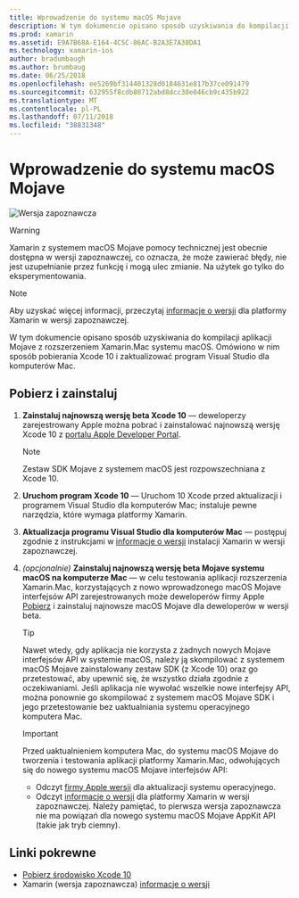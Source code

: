 ```yaml
---
title: Wprowadzenie do systemu macOS Mojave
description: W tym dokumencie opisano sposób uzyskiwania do kompilacji aplikacji Mojave z rozszerzeniem Xamarin.Mac systemu macOS. Omówiono w nim sposób pobierania Xcode 10 i zaktualizować program Visual Studio dla komputerów Mac.
ms.prod: xamarin
ms.assetid: E9A7B68A-E164-4C5C-86AC-B2A3E7A30DA1
ms.technology: xamarin-ios
author: bradumbaugh
ms.author: brumbaug
ms.date: 06/25/2018
ms.openlocfilehash: ee5269bf314401328d0184631e817b37ce091479
ms.sourcegitcommit: 632955f8cdb80712abd8dcc30e046cb9c435b922
ms.translationtype: MT
ms.contentlocale: pl-PL
ms.lasthandoff: 07/11/2018
ms.locfileid: "38831348"
---
```

# <a name="getting-started-with-macos-mojave"></a>Wprowadzenie do systemu macOS Mojave

![Wersja zapoznawcza](~/media/shared/preview.png)

> [!WARNING]
> Xamarin z systemem macOS Mojave pomocy technicznej jest obecnie dostępna w wersji zapoznawczej, co oznacza, że może zawierać błędy, nie jest uzupełnianie przez funkcję i mogą ulec zmianie.
> Na użytek go tylko do eksperymentowania.

> [!NOTE]
> Aby uzyskać więcej informacji, przeczytaj [informacje o wersji](https://releases.xamarin.com/preview-release-xcode-10-beta/) dla platformy Xamarin w wersji zapoznawczej.

W tym dokumencie opisano sposób uzyskiwania do kompilacji aplikacji Mojave z rozszerzeniem Xamarin.Mac systemu macOS. Omówiono w nim sposób pobierania Xcode 10 i zaktualizować program Visual Studio dla komputerów Mac.

## <a name="download-and-install"></a>Pobierz i zainstaluj

1. **Zainstaluj najnowszą wersję beta Xcode 10** — deweloperzy zarejestrowany Apple można pobrać i zainstalować najnowszą wersję Xcode 10 z [portalu Apple Developer Portal](https://developer.apple.com/download/).

   > [!NOTE]
   > Zestaw SDK Mojave z systemem macOS jest rozpowszechniana z Xcode 10.

2. **Uruchom program Xcode 10** — Uruchom 10 Xcode przed aktualizacji i programem Visual Studio dla komputerów Mac; instaluje pewne narzędzia, które wymaga platformy Xamarin.

3. **Aktualizacja programu Visual Studio dla komputerów Mac** — postępuj zgodnie z instrukcjami w [informacje o wersji](https://releases.xamarin.com/preview-release-xcode-10-beta/) instalacji Xamarin w wersji zapoznawczej.

4. _(opcjonalnie)_  **Zainstaluj najnowszą wersję beta Mojave systemu macOS na komputerze Mac** — w celu testowania aplikacji rozszerzenia Xamarin.Mac, korzystających z nowo wprowadzonego macOS Mojave interfejsów API zarejestrowanych może deweloperów firmy Apple [Pobierz](https://developer.apple.com/download/) i zainstaluj najnowsze macOS Mojave dla deweloperów w wersji beta.

   > [!TIP]
   > Nawet wtedy, gdy aplikacja nie korzysta z żadnych nowych Mojave interfejsów API w systemie macOS, należy ją skompilować z systemem macOS Mojave zainstalowany zestaw SDK (z Xcode 10) oraz go przetestować, aby upewnić się, że wszystko działa zgodnie z oczekiwaniami. Jeśli aplikacja nie wywołać wszelkie nowe interfejsy API, można ponownie go skompilować z systemem macOS Mojave SDK i jego przetestowanie bez uaktualniania systemu operacyjnego komputera Mac.

   > [!IMPORTANT]
   > Przed uaktualnieniem komputera Mac, do systemu macOS Mojave do tworzenia i testowania aplikacji platformy Xamarin.Mac, odwołujących się do nowego systemu macOS Mojave interfejsów API:
   > - Odczyt [firmy Apple wersji](https://developer.apple.com/download/) dla aktualizacji systemu operacyjnego.
   > - Odczyt [informacje o wersji](https://releases.xamarin.com/preview-release-xcode-10-beta/) dla platformy Xamarin w wersji zapoznawczej. Należy pamiętać, to pierwsza wersja zapoznawcza nie ma powiązań dla nowego systemu macOS Mojave AppKit API (takie jak tryb ciemny).

## <a name="related-links"></a>Linki pokrewne

- [Pobierz środowisko Xcode 10](https://developer.apple.com/download/)
- Xamarin (wersja zapoznawcza) [informacje o wersji](https://releases.xamarin.com/preview-release-xcode-10-beta/)
